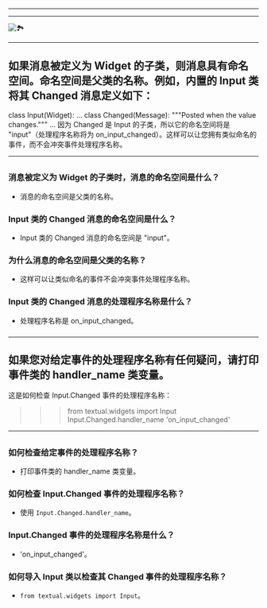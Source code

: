 # 
___
___
![🏞️](https://cdn.jsdelivr.net/gh/bwicarus/img/20240801231601.jpg)
___
## 如果消息被定义为 Widget 的子类，则消息具有命名空间。命名空间是父类的名称。例如，内置的 Input 类将其 Changed 消息定义如下：


class Input(Widget):
    ...
    class Changed(Message):
        """Posted when the value changes."""
        ...
因为 Changed 是 Input 的子类，所以它的命名空间将是 "input"（处理程序名称将为 on_input_changed）。这样可以让您拥有类似命名的事件，而不会冲突事件处理程序名称。
___
## 
### 消息被定义为 Widget 的子类时，消息的命名空间是什么？
- 消息的命名空间是父类的名称。
### 

### Input 类的 Changed 消息的命名空间是什么？
- Input 类的 Changed 消息的命名空间是 "input"。
### 

### 为什么消息的命名空间是父类的名称？
- 这样可以让类似命名的事件不会冲突事件处理程序名称。
### 

### Input 类的 Changed 消息的处理程序名称是什么？
- 处理程序名称是 on_input_changed。
### 
___
## 如果您对给定事件的处理程序名称有任何疑问，请打印事件类的 handler_name 类变量。

这是如何检查 Input.Changed 事件的处理程序名称：


>>> from textual.widgets import Input
>>> Input.Changed.handler_name
'on_input_changed'
___
## 
### 如何检查给定事件的处理程序名称？
- 打印事件类的 handler_name 类变量。
### 

### 如何检查 Input.Changed 事件的处理程序名称？
- 使用 `Input.Changed.handler_name`。
### 

### Input.Changed 事件的处理程序名称是什么？
- 'on_input_changed'。
### 

### 如何导入 Input 类以检查其 Changed 事件的处理程序名称？
- `from textual.widgets import Input`。
### 
